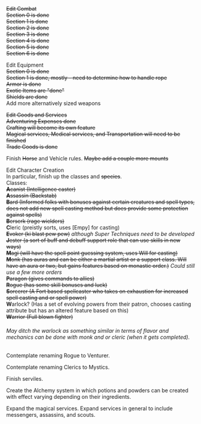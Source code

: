 ~~Edit Combat~~  
~~Section 0 is done~~  
~~Section 1 is done~~  
~~Section 2 is done~~  
~~Section 3 is done~~  
~~Section 4 is done~~  
~~Section 5 is done~~  
~~Section 6 is done~~

Edit Equipment  
~~Section 0 is done~~  
~~Section 1 is done, mostly - need to determine how to handle rope~~  
~~Armor is done~~  
~~Exotic Items are "done"~~  
~~Shields are done~~  
Add more alternatively sized weapons

~~Edit Goods and Services~~  
~~Adventuring Expenses done~~  
~~Crafting will become its own feature~~  
~~Magical services, Medical services, and Transportation will need to be finished~~  
~~Trade Goods is done~~

Finish ~~Horse~~ and Vehicle rules. ~~Maybe add a couple more mounts~~

Edit Character Creation  
In particular, finish up the classes and ~~species~~.  
Classes:  
~~**A**canist  (Intelligence caster)~~  
~~**A**ssassin (Backstab)~~  
~~**B**ard (Informed folks with bonuses against certain creatures and spell types, does not add new spell casting method but does provide some protection against spells)~~  
~~**B**erserk (rage wielders)~~  
**C**leric  (preistly sorts, uses [Empy] for casting)  
~~**E**voker  (ki blast pew pew)~~ *although Super Techniques need to be developed*  
~~**J**ester  (a sort of buff and debuff support role that can use skills in new ways)~~  
~~**M**agi (will have the spell point guessing system, uses Will for casting)~~  
~~**M**onk (has auras and can be either a martial artist or a support class. Will have an aura or two, but gains features based on monastic order.)~~ *Could still use a few more orders*  
~~**P**aragon  (gives commands to allies)~~  
~~**R**ogue  (has some skill bonuses and luck)~~  
~~**S**orcerer (A Fort based spellcaster who takes on exhaustion for increased spell casting and or spell power)~~  
**W**arlock?  (Has a set of evolving powers from their patron, chooses casting attribute but has an altered feature based on this)  
~~**W**arrior  (Full blown fighter)~~  

###### May ditch the warlock as something similar in terms of flavor and mechanics can be done with monk and or cleric (when it gets completed).

Contemplate renaming Rogue to Venturer.

Contemplate renaming Clerics to Mystics.

Finish serviles.

Create the Alchemy system in which potions and powders can be created with effect varying depending on their ingredients.

Expand the magical services. Expand services in general to include messengers, assassins, and scouts.
